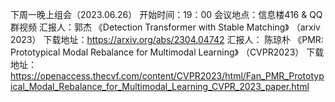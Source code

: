 下周一晚上组会（2023.06.26） 
开始时间：19：00 
会议地点：信息楼416 & QQ群视频 
汇报人：郭杰 
《Detection Transformer with Stable Matching》 （arxiv 2023） 
下载地址：https://arxiv.org/abs/2304.04742 
汇报人： 陈琼朴 
《PMR: Prototypical Modal Rebalance for Multimodal Learning》 （CVPR2023） 
下载地址：https://openaccess.thecvf.com/content/CVPR2023/html/Fan_PMR_Prototypical_Modal_Rebalance_for_Multimodal_Learning_CVPR_2023_paper.html